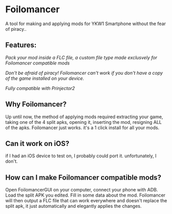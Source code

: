 # Foilomancer
A tool for making and applying mods for YKW1 Smartphone without the fear of piracy..

## Features:

*Pack your mod inside a FLC file, a custom file type made exclusvely for Foilomancer compatible mods*

*Don't be afraid of piracy! Foilomancer can't work if you don't have a copy of the game installed on your device.*

*Fully compatible with Prinjector2*

## Why Foilomancer?
Up until now, the method of applying mods required extracting your game, taking one of the 4 split apks, opening it, inserting the mod, resigning ALL of the apks. Foilomancer just works. it's a 1 click install for all your mods.

## Can it work on iOS?
if I had an iOS device to test on, I probably could port it. unfortunately, I don't.

## How can I make Foilomancer compatible mods?
Open FoilomancerGUI on your computer, connect your phone with ADB. Load the split APK you edited. Fill in some data about the mod. Foilomancer will then output a FLC file that can work everywhere and doesn't replace the split apk, it just automatically and elegantly applies the changes.

